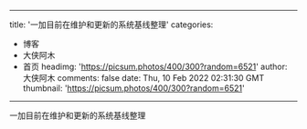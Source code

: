 
---
title: '一加目前在维护和更新的系统基线整理'
categories: 
 - 博客
 - 大侠阿木
 - 首页
headimg: 'https://picsum.photos/400/300?random=6521'
author: 大侠阿木
comments: false
date: Thu, 10 Feb 2022 02:31:30 GMT
thumbnail: 'https://picsum.photos/400/300?random=6521'
---

<div>   
一加目前在维护和更新的系统基线整理  
</div>
            
